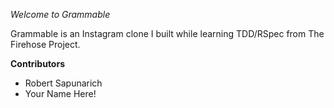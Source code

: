 *Welcome to Grammable*

Grammable is an Instagram clone I built while learning TDD/RSpec from The Firehose Project.

**Contributors**

+ Robert Sapunarich
+ Your Name Here! 
